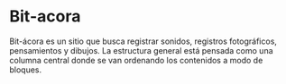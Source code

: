 Bit-acora
=========

Bit-ácora es un sitio que busca registrar sonidos, registros fotográficos, pensamientos y dibujos. La estructura general está pensada como una columna central donde se van ordenando los contenidos a modo de bloques.
